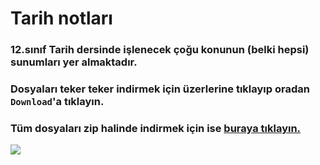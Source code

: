 # Tarih notları
### 12.sınıf Tarih dersinde işlenecek çoğu konunun (belki hepsi) sunumları yer almaktadır.
### Dosyaları teker teker indirmek için üzerlerine tıklayıp oradan `Download`'a tıklayın.
### Tüm dosyaları zip halinde indirmek için ise [buraya tıklayın.](https://github.com/Lqxness/tarih/archive/refs/heads/main.zip)
![](https://www.bogaziciders.com/media/k2/items/cache/4fcf9d660236ddb62c8456017158615a_XL.jpg)
